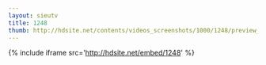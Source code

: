 ```yaml
---
layout: sieutv
title: 1248
thumb: http://hdsite.net/contents/videos_screenshots/1000/1248/preview_360p.mp4.jpg
---
```

{% include iframe src='http://hdsite.net/embed/1248' %}
 
